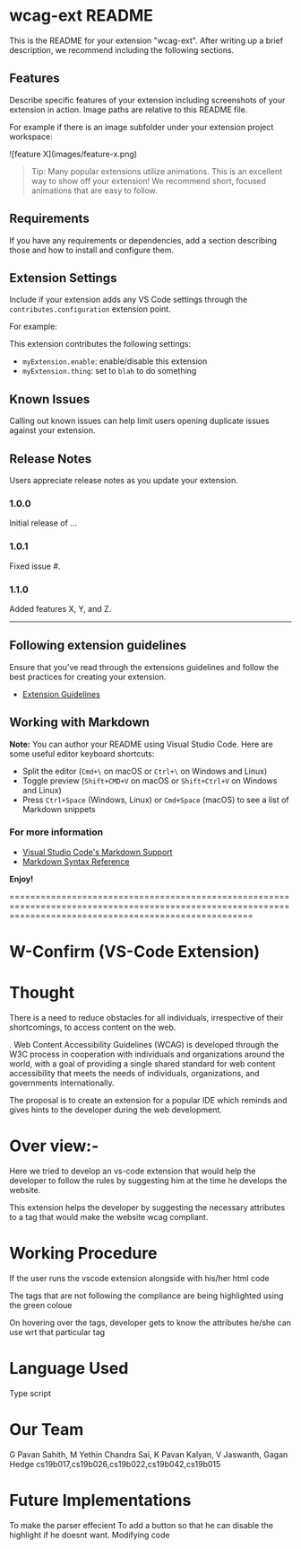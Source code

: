 # wcag-ext README

This is the README for your extension "wcag-ext". After writing up a brief description, we recommend including the following sections.

## Features

Describe specific features of your extension including screenshots of your extension in action. Image paths are relative to this README file.

For example if there is an image subfolder under your extension project workspace:

\!\[feature X\]\(images/feature-x.png\)

> Tip: Many popular extensions utilize animations. This is an excellent way to show off your extension! We recommend short, focused animations that are easy to follow.

## Requirements

If you have any requirements or dependencies, add a section describing those and how to install and configure them.

## Extension Settings

Include if your extension adds any VS Code settings through the `contributes.configuration` extension point.

For example:

This extension contributes the following settings:

* `myExtension.enable`: enable/disable this extension
* `myExtension.thing`: set to `blah` to do something

## Known Issues

Calling out known issues can help limit users opening duplicate issues against your extension.

## Release Notes

Users appreciate release notes as you update your extension.

### 1.0.0

Initial release of ...

### 1.0.1

Fixed issue #.

### 1.1.0

Added features X, Y, and Z.

-----------------------------------------------------------------------------------------------------------
## Following extension guidelines

Ensure that you've read through the extensions guidelines and follow the best practices for creating your extension.

* [Extension Guidelines](https://code.visualstudio.com/api/references/extension-guidelines)

## Working with Markdown

**Note:** You can author your README using Visual Studio Code.  Here are some useful editor keyboard shortcuts:

* Split the editor (`Cmd+\` on macOS or `Ctrl+\` on Windows and Linux)
* Toggle preview (`Shift+CMD+V` on macOS or `Shift+Ctrl+V` on Windows and Linux)
* Press `Ctrl+Space` (Windows, Linux) or `Cmd+Space` (macOS) to see a list of Markdown snippets

### For more information

* [Visual Studio Code's Markdown Support](http://code.visualstudio.com/docs/languages/markdown)
* [Markdown Syntax Reference](https://help.github.com/articles/markdown-basics/)

**Enjoy!**

===========================================================================================================================================================
# W-Confirm  (VS-Code Extension)

Thought 
===================

There is a need to reduce obstacles for all individuals, irrespective of their shortcomings, to access content on the web. 

. Web Content Accessibility Guidelines (WCAG) is developed through the W3C process in cooperation with individuals and organizations around the world, with a goal of providing a single shared standard for web content accessibility that meets the needs of individuals, organizations, and governments internationally.

The proposal is to create an extension for a popular IDE which reminds and gives hints to the developer during the web development. 

Over view:-
================================
 Here we tried to develop an vs-code extension that would help the developer to follow the rules by suggesting him at the time he develops the website.
   
 This extension helps the developer by suggesting the necessary attributes to a tag that would make the website wcag compliant.
  
  
  
  Working Procedure
 ===============================
  If the user runs the vscode extension alongside with his/her html code
  
 The tags  that are not following the compliance are being highlighted using the green coloue
 
 On hovering over the tags, developer gets to know the attributes he/she can use wrt that particular tag
 
 Language Used
 =================================
 Type script
 
 Our Team
 ============================
 G Pavan Sahith, M Yethin Chandra Sai, K Pavan Kalyan, V Jaswanth, Gagan Hedge
 cs19b017,cs19b026,cs19b022,cs19b042,cs19b015
 
 Future Implementations
============================
To make the parser effecient
To add a button so that he can disable the highlight if he doesnt want.
Modifying code 

